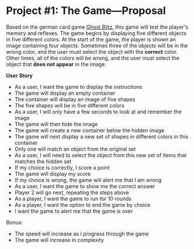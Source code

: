 # Project #1: The Game—Proposal

Based on the german card game [Ghost Blitz](https://boardgamegeek.com/boardgame/83195/ghost-blitz),
this game will test the player's memory and reflexes. The game begins by displaying five different objects in five different colors. At the start of the game, the player is shown an image containing four objects. Sometimes three of the objects will be in the wrong color, and the user must select the object with the **correct** color. Other times, all of the colors will be wrong, and the user must select the object that **does not appear** in the image.

**User Story**
- As a user, I want the game to display the instructions
- The game will display an empty container
- The container will display an image of five shapes
- The five shapes will be in five different colors
- As a user, I will only have a few seconds to look at and remember the image
- The game will then hide the image
- The game will create a new container below the hidden image
- The game will next display a new set of shapes in different colors in this container
- Only one will match an object from the original set
- As a user, I will need to select the object from this new set of items that matches the hidden set
- If my choice is correctly, I score a point
- The game will display my score
- If my choice is wrong, the game will alert me that I am wrong
- As a user, I want the game to show me the correct answer
- Player 2 will go next, repeating the steps above
- As a player, I want the game to run for 10 rounds
- As a player, I want the option to end the game by choice
- I want the game to alert me that the game is over

Bonus:
- The speed will increase as I progress through the game
- The game will increase in complexity
